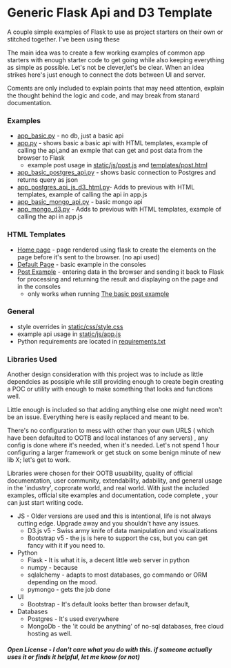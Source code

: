 # Generic Flask Api and D3 Template
A couple simple examples of Flask to use as project starters on their own or stitched together. I've been using these

The main idea was to create a few working examples of common app starters with enough starter code to get going while also keeping everything as simple as possible. Let's not be clever,let's be clear. When an idea strikes here's just enough to connect the dots between UI and server.

Coments are only included to explain points that may need attention, explain the thought behind the logic and code, and may break from stanard documentation.

### Examples
+ [app_basic.py](app%5Fbasic.py) - no db, just a basic api
+ [app.py](app.py) - shows basic a basic api with HTML templates, example of calling the api,and an exmple that can get and post data from the browser to Flask
    - example post usage in [static/js/post.js](static/js/post.js) and [templates/post.html](templates/post.html)
+ [app_basic_postgres_api.py](app_basic_postgres_api.py) - shows basic connection to Postgres and returns query as json
+ [app_postgres_api_js_d3_html.py](app_postgres_api_js_d3_html.py)- Adds to previous with HTML templates, example of calling the api in app.js
+ [app_basic_mongo_api.py](app_basic_mongo_api.py) - basic mongo api
+ [app_mongo_d3.py](app_mongo_api_js_d3_html.py)  - Adds to previous with HTML templates, example of calling the api in app.js
### HTML Templates
+ [Home page](templates/home.html) - page rendered using flask to create the elements on the page before it's sent to the browser. (no api used)
+ [Default Page](templates/index.html) - basic example in the consoles
+ [Post Example](templates/post.html) - entering data in the browser and sending it back to Flask for processing and returning the result and displaying on the page and in the consoles
    - only works when running [The basic post example](app.py)
### General
+ style overrides in [static/css/style.css](static/css/style.css)
+ example api usage in [static/js/app.js](static/js/app.js)
+ Python requirements are located in [requirements.txt](requirements.txt)

### Libraries Used
Another design consideration with this project was to include as little dependcies as possiple while still providing enough to create begin creating a POC or utility with enough to make something that looks and functions well.

Little enough is included so that adding anything else one might need won't be an issue. Everything here is easily replaced and meant to be.

There's no configuration to mess with other than your own URLS ( which have been defaulted to OOTB and local instances of any servers) , any config is done where it's needed, when it's needed. Let's not spend 1 hour configuring a larger framework or get stuck on some benign minute of new lib X; let's get to work.

Libraries were chosen for their OOTB usuability, quality of official documentation, user community, extendability, adability, and general usage in the 'industry', coprorate world, and real world. With just the included examples, official site examples and documentation, code complete , your can just start writing code.

- JS - Older versions are used and this is intentional, life is not always cutting edge. Upgrade away and you shouldn't have any issues.
    - D3.js v5 - Swiss army knife of data manipulation and visualizations
    - Bootstrap v5 - the js is here to support the css, but you can get fancy with it if you need to.
- Python
    - Flask - It is what it is, a decent little web server in python
    - numpy - because
    - sqlalchemy - adapts to most databases, go commando or ORM depending on the mood.
    - pymongo - gets the job done
- UI
    - Bootstrap - It's default looks better than browser default,
- Databases
    - Postgres - It's used everywhere
    - MongoDb - the 'it could be anything' of no-sql databases, free cloud hosting as well.



##### Open License - I don't care what you do with this. if someone actually uses it or finds it helpful, let me know (or not)
